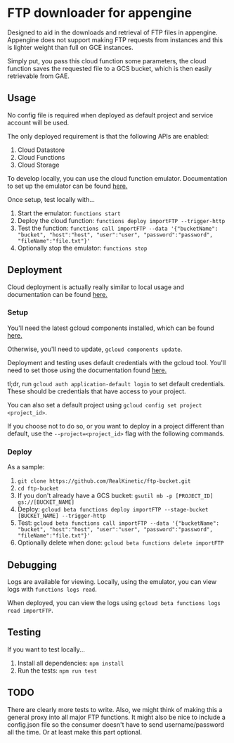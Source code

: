 # FTP downloader for appengine

Designed to aid in the downloads and retrieval of FTP files in appengine.  Appengine does not support making FTP requests from instances and this is lighter weight than full on GCE instances.

Simply put, you pass this cloud function some parameters, the cloud function saves the requested file to a GCS bucket, which is then easily retrievable from GAE.

## Usage

No config file is required when deployed as default project and service account will be used.

The only deployed requirement is that the following APIs are enabled:

1. Cloud Datastore
2. Cloud Functions
3. Cloud Storage

To develop locally, you can use the cloud function emulator.  Documentation to set up the emulator can be found [here.](https://cloud.google.com/functions/docs/emulator)

Once setup, test locally with...

1. Start the emulator: `functions start`
2. Deploy the cloud function: `functions deploy importFTP --trigger-http`
3. Test the function: `functions call importFTP --data '{"bucketName": "bucket", "host":"host", "user":"user", "password":"password", "fileName":"file.txt"}'`
4. Optionally stop the emulator: `functions stop`

## Deployment

Cloud deployment is actually really similar to local usage and documentation can be found [here.](https://cloud.google.com/functions/docs/deploying/filesystem)

### Setup

You'll need the latest gcloud components installed, which can be found [here.](https://cloud.google.com/sdk/gcloud/)

Otherwise, you'll need to update, `gcloud components update`.

Deployment and testing uses default credentials with the gcloud tool.  You'll need to set those using the documentation found [here.](https://developers.google.com/identity/protocols/application-default-credentials)

tl;dr, run `gcloud auth application-default login` to set default credentials.  These should be credentials that have access to your project.

You can also set a default project using `gcloud config set project <project_id>`.

If you choose not to do so, or you want to deploy in a project different than default, use the `--project=<project_id>` flag with the following commands.

### Deploy

As a sample:
1. `git clone https://github.com/RealKinetic/ftp-bucket.git`
2. `cd ftp-bucket`
3. If you don't already have a GCS bucket: `gsutil mb -p [PROJECT_ID] gs://[BUCKET_NAME]`
4. Deploy: `gcloud beta functions deploy importFTP --stage-bucket [BUCKET_NAME] --trigger-http`
5. Test: `gcloud beta functions call importFTP --data '{"bucketName": "bucket", "host":"host", "user":"user", "password":"password", "fileName":"file.txt"}'`
6. Optionally delete when done: `gcloud beta functions delete importFTP`

## Debugging

Logs are available for viewing.  Locally, using the emulator, you can view logs with `functions logs read`.

When deployed, you can view the logs using `gcloud beta functions logs read importFTP`.

## Testing

If you want to test locally...
1. Install all dependencies: `npm install`
2. Run the tests: `npm run test`

## TODO

There are clearly more tests to write.  Also, we might think of making this a general proxy into all major FTP functions.  It might also be nice to include a config.json file so the consumer doesn't have to send username/password all the time.  Or at least make this part optional.